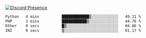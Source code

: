 [![Discord Presence](https://lanyard.cnrad.dev/api/689805100331696149)](https://discord.com/users/689805100331696149)

<!--START_SECTION:waka-->

```txt
Python   4 mins          ████████████▒░░░░░░░░░░░░   49.21 %
PHP      3 mins          ███████████▒░░░░░░░░░░░░░   44.76 %
Other    0 secs          █▒░░░░░░░░░░░░░░░░░░░░░░░   04.86 %
INI      0 secs          ▒░░░░░░░░░░░░░░░░░░░░░░░░   01.17 %
```

<!--END_SECTION:waka-->
<img src="https://hit.yhype.me/github/profile?user_id=53441990" alt="">
